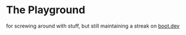 # The Playground

for screwing around with stuff, but still maintaining a streak on [boot.dev](https://boot.dev)